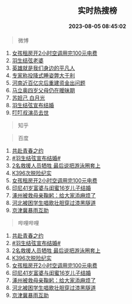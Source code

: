 <div align="center"><h2>实时热搜榜</h2><h4>2023-08-05 08:45:02</h4></div>

> 微博  

1. [女孩租房开2小时空调用完100元电费](https://s.weibo.com/weibo?q=%23%E5%A5%B3%E5%AD%A9%E7%A7%9F%E6%88%BF%E5%BC%802%E5%B0%8F%E6%97%B6%E7%A9%BA%E8%B0%83%E7%94%A8%E5%AE%8C100%E5%85%83%E7%94%B5%E8%B4%B9%23&t=31&band_rank=1&Refer=top)<br />
2. [羽生结弦老婆](https://s.weibo.com/weibo?q=%23%E7%BE%BD%E7%94%9F%E7%BB%93%E5%BC%A6%E8%80%81%E5%A9%86%23&t=31&band_rank=2&Refer=top)<br />
3. [英雄就是我们身边的平凡人](https://s.weibo.com/weibo?q=%23%E8%8B%B1%E9%9B%84%E5%B0%B1%E6%98%AF%E6%88%91%E4%BB%AC%E8%BA%AB%E8%BE%B9%E7%9A%84%E5%B9%B3%E5%87%A1%E4%BA%BA%23&t=31&band_rank=3&Refer=top)<br />
4. [专家称投降式睡姿弊大于利](https://s.weibo.com/weibo?q=%23%E4%B8%93%E5%AE%B6%E7%A7%B0%E6%8A%95%E9%99%8D%E5%BC%8F%E7%9D%A1%E5%A7%BF%E5%BC%8A%E5%A4%A7%E4%BA%8E%E5%88%A9%23&t=31&band_rank=4&Refer=top)<br />
5. [河南近百亿灾后重建资金出问题](https://s.weibo.com/weibo?q=%23%E6%B2%B3%E5%8D%97%E8%BF%91%E7%99%BE%E4%BA%BF%E7%81%BE%E5%90%8E%E9%87%8D%E5%BB%BA%E8%B5%84%E9%87%91%E5%87%BA%E9%97%AE%E9%A2%98%23&t=31&band_rank=5&Refer=top)<br />
6. [马立奥四岁父母仍在暧昧期](https://s.weibo.com/weibo?q=%23%E9%A9%AC%E7%AB%8B%E5%A5%A5%E5%9B%9B%E5%B2%81%E7%88%B6%E6%AF%8D%E4%BB%8D%E5%9C%A8%E6%9A%A7%E6%98%A7%E6%9C%9F%23&t=31&band_rank=6&Refer=top)<br />
7. [苏妲己 白月光](https://s.weibo.com/weibo?q=%E8%8B%8F%E5%A6%B2%E5%B7%B1%20%E7%99%BD%E6%9C%88%E5%85%89&t=31&band_rank=7&Refer=top)<br />
8. [羽生结弦宣布结婚](https://s.weibo.com/weibo?q=%23%E7%BE%BD%E7%94%9F%E7%BB%93%E5%BC%A6%E5%AE%A3%E5%B8%83%E7%BB%93%E5%A9%9A%23&t=31&band_rank=8&Refer=top)<br />
9. [叮叮叔演员去世](https://s.weibo.com/weibo?q=%23%E5%8F%AE%E5%8F%AE%E5%8F%94%E6%BC%94%E5%91%98%E5%8E%BB%E4%B8%96%23&t=31&band_rank=9&Refer=top)<br />

> 知乎  


> 百度  

1. [共赴青春之约](https://www.baidu.com/s?wd=%E5%85%B1%E8%B5%B4%E9%9D%92%E6%98%A5%E4%B9%8B%E7%BA%A6&sa=fyb_news&rsv_dl=fyb_news)<br />
2. [#羽生结弦宣布结婚#](https://www.baidu.com/s?wd=%23%E7%BE%BD%E7%94%9F%E7%BB%93%E5%BC%A6%E5%AE%A3%E5%B8%83%E7%BB%93%E5%A9%9A%23&sa=fyb_news&rsv_dl=fyb_news)<br />
3. [2名救援人员牺牲 最后说把游泳圈套上](https://www.baidu.com/s?wd=2%E5%90%8D%E6%95%91%E6%8F%B4%E4%BA%BA%E5%91%98%E7%89%BA%E7%89%B2+%E6%9C%80%E5%90%8E%E8%AF%B4%E6%8A%8A%E6%B8%B8%E6%B3%B3%E5%9C%88%E5%A5%97%E4%B8%8A&sa=fyb_news&rsv_dl=fyb_news)<br />
4. [K396次脱险纪实](https://www.baidu.com/s?wd=K396%E6%AC%A1%E8%84%B1%E9%99%A9%E7%BA%AA%E5%AE%9E&sa=fyb_news&rsv_dl=fyb_news)<br />
5. [女孩租房开2小时空调用完100元电费](https://www.baidu.com/s?wd=%E5%A5%B3%E5%AD%A9%E7%A7%9F%E6%88%BF%E5%BC%802%E5%B0%8F%E6%97%B6%E7%A9%BA%E8%B0%83%E7%94%A8%E5%AE%8C100%E5%85%83%E7%94%B5%E8%B4%B9&sa=fyb_news&rsv_dl=fyb_news)<br />
6. [印尼41岁富婆与闺蜜16岁儿子结婚](https://www.baidu.com/s?wd=%E5%8D%B0%E5%B0%BC41%E5%B2%81%E5%AF%8C%E5%A9%86%E4%B8%8E%E9%97%BA%E8%9C%9C16%E5%B2%81%E5%84%BF%E5%AD%90%E7%BB%93%E5%A9%9A&sa=fyb_news&rsv_dl=fyb_news)<br />
7. [涿州被救母亲鞠躬：给大家添麻烦了](https://www.baidu.com/s?wd=%E6%B6%BF%E5%B7%9E%E8%A2%AB%E6%95%91%E6%AF%8D%E4%BA%B2%E9%9E%A0%E8%BA%AC%EF%BC%9A%E7%BB%99%E5%A4%A7%E5%AE%B6%E6%B7%BB%E9%BA%BB%E7%83%A6%E4%BA%86&sa=fyb_news&rsv_dl=fyb_news)<br />
8. [河北被困学生唱歌壮胆穿过漆黑隧道](https://www.baidu.com/s?wd=%E6%B2%B3%E5%8C%97%E8%A2%AB%E5%9B%B0%E5%AD%A6%E7%94%9F%E5%94%B1%E6%AD%8C%E5%A3%AE%E8%83%86%E7%A9%BF%E8%BF%87%E6%BC%86%E9%BB%91%E9%9A%A7%E9%81%93&sa=fyb_news&rsv_dl=fyb_news)<br />
9. [京津冀暴雨互助](https://www.baidu.com/s?wd=%E4%BA%AC%E6%B4%A5%E5%86%80%E6%9A%B4%E9%9B%A8%E4%BA%92%E5%8A%A9&sa=fyb_news&rsv_dl=fyb_news)<br />

> 哔哩哔哩  

1. [共赴青春之约](https://www.baidu.com/s?wd=%E5%85%B1%E8%B5%B4%E9%9D%92%E6%98%A5%E4%B9%8B%E7%BA%A6&sa=fyb_news&rsv_dl=fyb_news)<br />
2. [#羽生结弦宣布结婚#](https://www.baidu.com/s?wd=%23%E7%BE%BD%E7%94%9F%E7%BB%93%E5%BC%A6%E5%AE%A3%E5%B8%83%E7%BB%93%E5%A9%9A%23&sa=fyb_news&rsv_dl=fyb_news)<br />
3. [2名救援人员牺牲 最后说把游泳圈套上](https://www.baidu.com/s?wd=2%E5%90%8D%E6%95%91%E6%8F%B4%E4%BA%BA%E5%91%98%E7%89%BA%E7%89%B2+%E6%9C%80%E5%90%8E%E8%AF%B4%E6%8A%8A%E6%B8%B8%E6%B3%B3%E5%9C%88%E5%A5%97%E4%B8%8A&sa=fyb_news&rsv_dl=fyb_news)<br />
4. [K396次脱险纪实](https://www.baidu.com/s?wd=K396%E6%AC%A1%E8%84%B1%E9%99%A9%E7%BA%AA%E5%AE%9E&sa=fyb_news&rsv_dl=fyb_news)<br />
5. [女孩租房开2小时空调用完100元电费](https://www.baidu.com/s?wd=%E5%A5%B3%E5%AD%A9%E7%A7%9F%E6%88%BF%E5%BC%802%E5%B0%8F%E6%97%B6%E7%A9%BA%E8%B0%83%E7%94%A8%E5%AE%8C100%E5%85%83%E7%94%B5%E8%B4%B9&sa=fyb_news&rsv_dl=fyb_news)<br />
6. [印尼41岁富婆与闺蜜16岁儿子结婚](https://www.baidu.com/s?wd=%E5%8D%B0%E5%B0%BC41%E5%B2%81%E5%AF%8C%E5%A9%86%E4%B8%8E%E9%97%BA%E8%9C%9C16%E5%B2%81%E5%84%BF%E5%AD%90%E7%BB%93%E5%A9%9A&sa=fyb_news&rsv_dl=fyb_news)<br />
7. [涿州被救母亲鞠躬：给大家添麻烦了](https://www.baidu.com/s?wd=%E6%B6%BF%E5%B7%9E%E8%A2%AB%E6%95%91%E6%AF%8D%E4%BA%B2%E9%9E%A0%E8%BA%AC%EF%BC%9A%E7%BB%99%E5%A4%A7%E5%AE%B6%E6%B7%BB%E9%BA%BB%E7%83%A6%E4%BA%86&sa=fyb_news&rsv_dl=fyb_news)<br />
8. [河北被困学生唱歌壮胆穿过漆黑隧道](https://www.baidu.com/s?wd=%E6%B2%B3%E5%8C%97%E8%A2%AB%E5%9B%B0%E5%AD%A6%E7%94%9F%E5%94%B1%E6%AD%8C%E5%A3%AE%E8%83%86%E7%A9%BF%E8%BF%87%E6%BC%86%E9%BB%91%E9%9A%A7%E9%81%93&sa=fyb_news&rsv_dl=fyb_news)<br />
9. [京津冀暴雨互助](https://www.baidu.com/s?wd=%E4%BA%AC%E6%B4%A5%E5%86%80%E6%9A%B4%E9%9B%A8%E4%BA%92%E5%8A%A9&sa=fyb_news&rsv_dl=fyb_news)<br />
